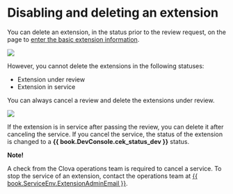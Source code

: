 # Disabling and deleting an extension

You can delete an extension, in the status prior to the review request, on the page to [enter the basic extension information](/DevConsole/Guides/CEK/Register_Extension.md#InputExtensionInfo).

![](/DevConsole/Resources/Images/DevConsole-Remove_Extension.png)

However, you cannot delete the extensions in the following statuses:

* Extension under review
* Extension in service

You can always cancel a review and delete the extensions under review.

![](/DevConsole/Resources/Images/DevConsole-Cancel_Submission.png)

If the extension is in service after passing the review, you can delete it after canceling the service. If you cancel the service, the status of the extension is changed to a **{{ book.DevConsole.cek_status_dev }}** status.

<div class="note">
  <p><strong>Note!</strong></p>
  <p>A check from the Clova operations team is required to cancel a service. To stop the service of an extension, contact the operations team at <a href="mailto:{{ book.ServiceEnv.ExtensionAdminEmail }}">{{ book.ServiceEnv.ExtensionAdminEmail }}</a>.</p>
</div>
